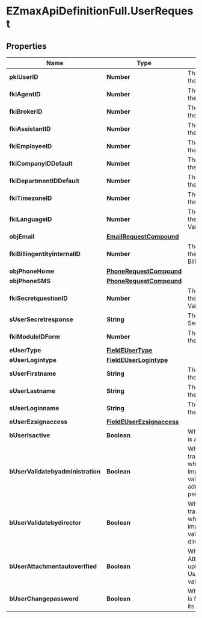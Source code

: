 # EZmaxApiDefinitionFull.UserRequest

## Properties

Name | Type | Description | Notes
------------ | ------------- | ------------- | -------------
**pkiUserID** | **Number** | The unique ID of the User | [optional] 
**fkiAgentID** | **Number** | The unique ID of the Agent. | [optional] 
**fkiBrokerID** | **Number** | The unique ID of the Broker. | [optional] 
**fkiAssistantID** | **Number** | The unique ID of the Assistant. | [optional] 
**fkiEmployeeID** | **Number** | The unique ID of the Employee. | [optional] 
**fkiCompanyIDDefault** | **Number** | The unique ID of the Company | 
**fkiDepartmentIDDefault** | **Number** | The unique ID of the Department | 
**fkiTimezoneID** | **Number** | The unique ID of the Timezone | 
**fkiLanguageID** | **Number** | The unique ID of the Language.  Valid values:  |Value|Description| |-|-| |1|French| |2|English| | 
**objEmail** | [**EmailRequestCompound**](EmailRequestCompound.md) |  | 
**fkiBillingentityinternalID** | **Number** | The unique ID of the Billingentityinternal. | 
**objPhoneHome** | [**PhoneRequestCompound**](PhoneRequestCompound.md) |  | [optional] 
**objPhoneSMS** | [**PhoneRequestCompound**](PhoneRequestCompound.md) |  | [optional] 
**fkiSecretquestionID** | **Number** | The unique ID of the Secretquestion.  Valid values:  |Value|Description| |-|-| |1|The name of the hospital in which you were born| |2|The name of your grade school| |3|The last name of your favorite teacher| |4|Your favorite sports team| |5|Your favorite TV show| |6|Your favorite movie| |7|The name of the street on which you grew up| |8|The name of your first employer| |9|Your first car| |10|Your favorite food| |11|The name of your first pet| |12|Favorite musician/band| |13|What instrument you play| |14|Your father&#39;s middle name| |15|Your mother&#39;s maiden name| |16|Name of your eldest child| |17|Your spouse&#39;s middle name| |18|Favorite restaurant| |19|Childhood nickname| |20|Favorite vacation destination| |21|Your boat&#39;s name| |22|Date of Birth (YYYY-MM-DD)| | [optional] 
**sUserSecretresponse** | **String** | The answer to the Secretquestion | [optional] 
**fkiModuleIDForm** | **Number** | The unique ID of the Module | [optional] 
**eUserType** | [**FieldEUserType**](FieldEUserType.md) |  | 
**eUserLogintype** | [**FieldEUserLogintype**](FieldEUserLogintype.md) |  | 
**sUserFirstname** | **String** | The first name of the user | 
**sUserLastname** | **String** | The last name of the user | 
**sUserLoginname** | **String** | The login name of the User. | 
**eUserEzsignaccess** | [**FieldEUserEzsignaccess**](FieldEUserEzsignaccess.md) |  | 
**bUserIsactive** | **Boolean** | Whether the User is active or not | 
**bUserValidatebyadministration** | **Boolean** | Whether if the transactions in which the User is implicated must be validated by administrative personnel or not | [optional] 
**bUserValidatebydirector** | **Boolean** | Whether if the transactions in which the User is implicated must be validated by a director or not | [optional] 
**bUserAttachmentautoverified** | **Boolean** | Whether if Attachments uploaded by the User must be validated or not | [optional] 
**bUserChangepassword** | **Boolean** | Whether if the User is forced to change its password | [optional] 


